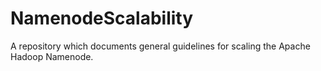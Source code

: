 # NamenodeScalability
A repository which documents general guidelines for scaling the Apache Hadoop Namenode.
